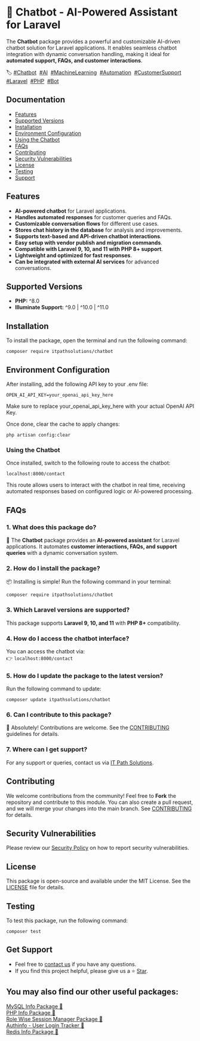 # 🤖 Chatbot - AI-Powered Assistant for Laravel  

The **Chatbot** package provides a powerful and customizable AI-driven chatbot solution for Laravel applications. It enables seamless chatbot integration with dynamic conversation handling, making it ideal for **automated support, FAQs, and customer interactions**.   


<p>🏷️  
<a href="https://packagist.org/search/?tags=chatbot" target="_blank">#Chatbot</a>&nbsp;
<a href="https://packagist.org/search/?tags=ai" target="_blank">#AI</a>&nbsp;
<a href="https://packagist.org/search/?tags=machine-learning" target="_blank">#MachineLearning</a>&nbsp;
<a href="https://packagist.org/search/?tags=automation" target="_blank">#Automation</a>&nbsp;
<a href="https://packagist.org/search/?tags=customer-support" target="_blank">#CustomerSupport</a>&nbsp;
<a href="https://packagist.org/search/?tags=laravel" target="_blank">#Laravel</a>&nbsp;
<a href="https://packagist.org/search/?tags=php" target="_blank">#PHP</a>&nbsp;
<a href="https://packagist.org/search/?tags=bot" target="_blank">#Bot</a>&nbsp;
</p>

## Documentation  
- [Features](#features)  
- [Supported Versions](#supported-versions)  
- [Installation](#installation)  
- [Environment Configuration](#environment-configuration)  
- [Using the Chatbot](#using-the-chatbot)  
- [FAQs](#faqs)  
- [Contributing](#contributing)  
- [Security Vulnerabilities](#security-vulnerabilities)  
- [License](#license)  
- [Testing](#testing)  
- [Support](#get-support)  

## **Features**  
- **AI-powered chatbot** for Laravel applications.  
- **Handles automated responses** for customer queries and FAQs.  
- **Customizable conversation flows** for different use cases.  
- **Stores chat history in the database** for analysis and improvements.  
- **Supports text-based and API-driven chatbot interactions**.  
- **Easy setup with vendor publish and migration commands**.  
- **Compatible with Laravel 9, 10, and 11 with PHP 8+ support**.  
- **Lightweight and optimized for fast responses**.  
- **Can be integrated with external AI services** for advanced conversations.  

## **Supported Versions**  
- **PHP:** ^8.0  
- **Illuminate Support:** ^9.0 | ^10.0 | ^11.0  

## **Installation**  
To install the package, open the terminal and run the following command:  
<pre><code class="language-bash">composer require itpathsolutions/chatbot</code></pre>  

## **Environment Configuration**  
After installing, add the following API key to your .env file:  
<pre><code class="language-bash">OPEN_AI_API_KEY=your_openai_api_key_here</code></pre>  
Make sure to replace your_openai_api_key_here with your actual OpenAI API Key.  

Once done, clear the cache to apply changes:  
<pre><code class="language-bash">php artisan config:clear</code></pre>  

### **Using the Chatbot**  
Once installed, switch to the following route to access the chatbot:  
<pre><code class="language-bash">localhost:8000/contact</code></pre>  

This route allows users to interact with the chatbot in real time, receiving automated responses based on configured logic or AI-powered processing.  

## **FAQs**  

### 1. What does this package do?  
🚀 The **Chatbot** package provides an **AI-powered assistant** for Laravel applications. It automates **customer interactions, FAQs, and support queries** with a dynamic conversation system.  

### 2. How do I install the package?  
📦 Installing is simple! Run the following command in your terminal:  
<pre><code class="language-bash">composer require itpathsolutions/chatbot</code></pre>  

### 3. Which Laravel versions are supported?  
This package supports **Laravel 9, 10, and 11** with **PHP 8+** compatibility.   

### 4. How do I access the chatbot interface?  
You can access the chatbot via:  
👉 `localhost:8000/contact`  

### 5. How do I update the package to the latest version?  
Run the following command to update:  
<pre><code class="language-bash">composer update itpathsolutions/chatbot</code></pre>  

### 6. Can I contribute to this package?  
🤝 Absolutely! Contributions are welcome. See the [CONTRIBUTING](https://github.com/dhanikk/chatbot/blob/main/CONTRIBUTING.md) guidelines for details.  

### 7. Where can I get support?  
For any support or queries, contact us via [IT Path Solutions](https://www.itpathsolutions.com/contact-us/).  

## **Contributing**  
We welcome contributions from the community! Feel free to **Fork** the repository and contribute to this module. You can also create a pull request, and we will merge your changes into the main branch. See [CONTRIBUTING](https://github.com/dhanikk/chatbot/blob/main/CONTRIBUTING.md) for details.  

## **Security Vulnerabilities**  
Please review our [Security Policy](https://github.com/dhanikk/chatbot/security/policy) on how to report security vulnerabilities.  

## **License**  
This package is open-source and available under the MIT License. See the [LICENSE](https://github.com/dhanikk/chatbot/blob/main/LICENSE) file for details.  

## **Testing**  
To test this package, run the following command:  
<pre><code class="language-bash">composer test</code></pre>  

## **Get Support**  
- Feel free to [contact us](https://www.itpathsolutions.com/contact-us/) if you have any questions.  
- If you find this project helpful, please give us a ⭐ [Star](https://github.com/dhanikk/chatbot/stargazers).  

## **You may also find our other useful packages:**  
<a href="https://packagist.org/packages/itpathsolutions/mysqlinfo" target="_blank">MySQL Info Package 🚀</a>  
<a href="https://packagist.org/packages/itpathsolutions/phpinfo" target="_blank">PHP Info Package 🚀</a>  
<a href="https://packagist.org/packages/itpathsolutions/role-wise-session-manager" target="_blank">Role Wise Session Manager Package 🚀</a>    
<a href="https://packagist.org/packages/itpathsolutions/authinfo" target="_blank">Authinfo - User Login Tracker 🚀</a>    
<a href="https://packagist.org/packages/itpathsolutions/redisinfo" target="_blank">Redis Info Package 🚀</a>  